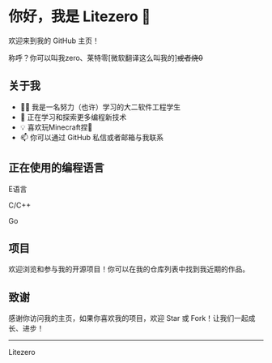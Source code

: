 # 你好，我是 Litezero 👋

欢迎来到我的 GitHub 主页！

称呼？你可以叫我zero、莱特零[微软翻译这么叫我的]~~或者烧0~~

## 关于我

- 🧑‍💻 我是一名努力（也许）学习的大二软件工程学生
- 🌱 正在学习和探索更多编程新技术
- 💡 喜欢玩Minecraft捏🥰
- 📫 你可以通过 GitHub 私信或者邮箱与我联系

## 正在使用的编程语言

E语言

C/C++

Go

## 项目

欢迎浏览和参与我的开源项目！你可以在我的仓库列表中找到我近期的作品。

## 致谢

感谢你访问我的主页，如果你喜欢我的项目，欢迎 Star 或 Fork！让我们一起成长、进步！

---
Litezero
